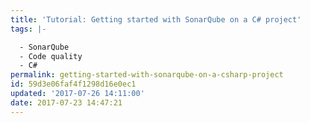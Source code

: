 ```yaml
---
title: 'Tutorial: Getting started with SonarQube on a C# project'
tags: |-

  - SonarQube
  - Code quality
  - C#
permalink: getting-started-with-sonarqube-on-a-csharp-project
id: 59d3e06faf4f1298d16e0ec1
updated: '2017-07-26 14:11:00'
date: 2017-07-23 14:47:21
---
```

